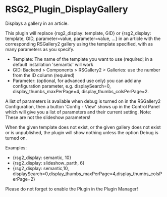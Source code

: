 # RSG2_Plugin_DisplayGallery
Displays a gallery in an article.

This plugin will replace {rsg2_display: template, GID} or {rsg2_display: template, GID, parameter=value, parameter=value, ...} in an article with the corresponding RSGallery2 gallery using the template specified, with as many parameters as you specify.

* Template: The name of the template you want to use (required; in a default installation 'semantic' will work
* GID:  Backend > Components > RSGallery2 > Galleries: use the number from the ID column (required)
* Parameter: (optional, for advanced use only) you can add any configuration parameter, e.g. displaySearch=0, display_thumbs_maxPerPage=4, display_thumbs_colsPerPage=2.

A list of parameters is available when debug is turned on in the RSGallery2 Configuration, then a button 'Config - View' shows up in the Control Panel which will give you a list of parameters and their current setting.
Note: These are not the slideshow parameters!

When the given template does not exist, or the given gallery does not exist or is unpublished, the plugin will show nothing unless the option Debug is turned on.  

Examples:
*  {rsg2_display: semantic, 10}
*  {rsg2_display: slideshow_parth, 6}
*  {rsg2_display: semantic,10, displaySearch=0,display_thumbs_maxPerPage=4,display_thumbs_colsPerPage=2}

Please do not forget to enable the Plugin in the Plugin Manager!
